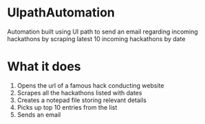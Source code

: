 # UIpathAutomation
Automation built using UI path to send an email regarding incoming hackathons by scraping latest 10 incoming hackathons by date

# What it does
1. Opens the url of a famous hack conducting website
2. Scrapes all the hackathons listed with dates
3. Creates a notepad file storing relevant details
4. Picks up top 10 entries from the list
5. Sends an email
